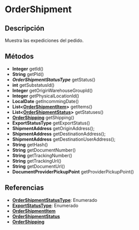# OrderShipment

## Descripción

Muestra las expediciones del pedido.

## Métodos

- **Integer** getId()
- **String** getPId()
- ***OrderShipmentStatusType*** getStatus()
- **int** getSubstatusId()
- **Integer** getOriginWarehouseGroupId()
- **Integer** getPhysicalLocationId()
- **LocalDate** getIncommingDate()
- **List<[OrderShipmentItem](OrderShipmentItem.md)>** getItems()
- **List<[OrderShipmentStatus](OrderShipmentStatus.md)>** getStatuses()
- **[OrderShipping](OrderShipping.md)** getShipping()
- **ExportStatusType** getExportStatus()
- **ShipmentAddress** getOriginAddress();
- **ShipmentAddress** getDestinationAddress();
- **ShipmentAddress** getDestinationUserAddress();
- **String** getHash()
- **String** getDocumentNumber()
- **String** getTrackingNumber()
- **String** getTrackingUrl()
- **String** getDocumentUrl()
- **DocumentProviderPickupPoint** getProviderPickupPoint()

## Referencias

- **[OrderShipmentStatusType](../../Enums/README.md#OrderShipmentStatusType)**: Enumerado
- **[ExportStatusType](../../Enums/README.md#ExportStatusType)**: Enumerado
- **[OrderShipmentItem](OrderShipmentItem.md)**
- **[OrderShipmentStatus](OrderShipmentStatus.md)**
- **[OrderShipping](OrderShipping.md)**

